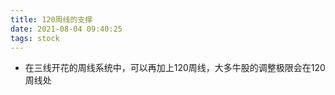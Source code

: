 ```yaml
---
title: 120周线的支撑
date: 2021-08-04 09:40:25
tags: stock 
---
```


* 在三线开花的周线系统中，可以再加上120周线，大多牛股的调整极限会在120周线处

